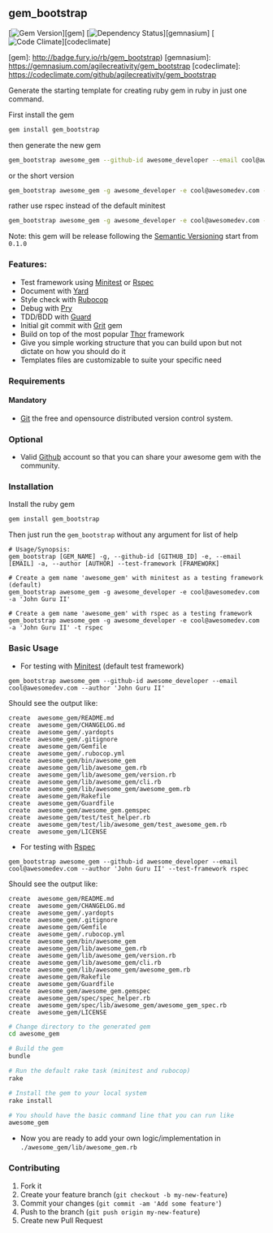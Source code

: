 ## gem_bootstrap

[![Gem Version](https://badge.fury.io/rb/gem_bootstrap.svg)][gem]
[![Dependency Status](https://gemnasium.com/agilecreativity/gem_bootstrap.png)][gemnasium]
[![Code Climate](https://codeclimate.com/github/agilecreativity/gem_bootstrap.png)][codeclimate]

[gem]: http://badge.fury.io/rb/gem_bootstrap)
[gemnasium]: https://gemnasium.com/agilecreativity/gem_bootstrap
[codeclimate]: https://codeclimate.com/github/agilecreativity/gem_bootstrap

Generate the starting template for creating ruby gem in ruby in just one command.

First install the gem

```sh
gem install gem_bootstrap
```

then generate the new gem

```sh
gem_bootstrap awesome_gem --github-id awesome_developer --email cool@awesomedev.com --author 'John Guru II'
```

or the short version

```sh
gem_bootstrap awesome_gem -g awesome_developer -e cool@awesomedev.com -a 'John Guru II'
```

rather use rspec instead of the default minitest

```sh
gem_bootstrap awesome_gem -g awesome_developer -e cool@awesomedev.com -a 'John Guru II' -t rspec
```

Note: this gem will be release following the [Semantic Versioning][] start from `0.1.0`

### Features:

- Test framework using [Minitest][] or [Rspec][]
- Document with [Yard][]
- Style check with [Rubocop][]
- Debug with [Pry][]
- TDD/BDD with [Guard][]
- Initial git commit with [Grit] gem
- Build on top of the most popular [Thor][] framework
- Give you simple working structure that you can build upon but not dictate on
  how you should do it
- Templates files are customizable to suite your specific need

### Requirements

#### Mandatory

- [Git][] the free and opensource distributed version control system.

### Optional

- Valid [Github][] account so that you can share your awesome gem with the community.

### Installation

Install the ruby gem

```sh
gem install gem_bootstrap
```

Then just run the `gem_bootstrap` without any argument for list of help

```
# Usage/Synopsis:
gem_bootstrap [GEM_NAME] -g, --github-id [GITHUB_ID] -e, --email [EMAIL] -a, --author [AUTHOR] --test-framework [FRAMEWORK]

# Create a gem name 'awesome_gem' with minitest as a testing framework (default)
gem_bootstrap awesome_gem -g awesome_developer -e cool@awesomedev.com -a 'John Guru II'

# Create a gem name 'awesome_gem' with rspec as a testing framework
gem_bootstrap awesome_gem -g awesome_developer -e cool@awesomedev.com -a 'John Guru II' -t rspec
```

### Basic Usage

- For testing with [Minitest][] (default test framework)

```
gem_bootstrap awesome_gem --github-id awesome_developer --email cool@awesomedev.com --author 'John Guru II'
```

Should see the output like:

```
create  awesome_gem/README.md
create  awesome_gem/CHANGELOG.md
create  awesome_gem/.yardopts
create  awesome_gem/.gitignore
create  awesome_gem/Gemfile
create  awesome_gem/.rubocop.yml
create  awesome_gem/bin/awesome_gem
create  awesome_gem/lib/awesome_gem.rb
create  awesome_gem/lib/awesome_gem/version.rb
create  awesome_gem/lib/awesome_gem/cli.rb
create  awesome_gem/lib/awesome_gem/awesome_gem.rb
create  awesome_gem/Rakefile
create  awesome_gem/Guardfile
create  awesome_gem/awesome_gem.gemspec
create  awesome_gem/test/test_helper.rb
create  awesome_gem/test/lib/awesome_gem/test_awesome_gem.rb
create  awesome_gem/LICENSE
```

- For testing with [Rspec][]

```
gem_bootstrap awesome_gem --github-id awesome_developer --email cool@awesomedev.com --author 'John Guru II' --test-framework rspec
```

Should see the output like:

```
create  awesome_gem/README.md
create  awesome_gem/CHANGELOG.md
create  awesome_gem/.yardopts
create  awesome_gem/.gitignore
create  awesome_gem/Gemfile
create  awesome_gem/.rubocop.yml
create  awesome_gem/bin/awesome_gem
create  awesome_gem/lib/awesome_gem.rb
create  awesome_gem/lib/awesome_gem/version.rb
create  awesome_gem/lib/awesome_gem/cli.rb
create  awesome_gem/lib/awesome_gem/awesome_gem.rb
create  awesome_gem/Rakefile
create  awesome_gem/Guardfile
create  awesome_gem/awesome_gem.gemspec
create  awesome_gem/spec/spec_helper.rb
create  awesome_gem/spec/lib/awesome_gem/awesome_gem_spec.rb
create  awesome_gem/LICENSE
```

```sh
# Change directory to the generated gem
cd awesome_gem

# Build the gem
bundle

# Run the default rake task (minitest and rubocop)
rake

# Install the gem to your local system
rake install

# You should have the basic command line that you can run like
awesome_gem
```

- Now you are ready to add your own logic/implementation in `./awesome_gem/lib/awesome_gem.rb`

### Contributing

1. Fork it
2. Create your feature branch (`git checkout -b my-new-feature`)
3. Commit your changes (`git commit -am 'Add some feature'`)
4. Push to the branch (`git push origin my-new-feature`)
5. Create new Pull Request

[Git]: http://git-scm.com/
[github]: https://github.com/
[Grit]: https://github.com/mojombo/grit
[Minitest]: https://github.com/seattlerb/minitest
[Rspec]: https://github.com/rspec/rspec
[Thor]: https://github.com/erikhuda/thor
[Yard]: https://github.com/lsegal/yard
[Rubocop]: https://github.com/bbatsov/rubocop
[Pry]: https://github.com/pry/pry
[Guard]: https://github.com/guard/guard
[Semantic Versioning]: http://semver.org

